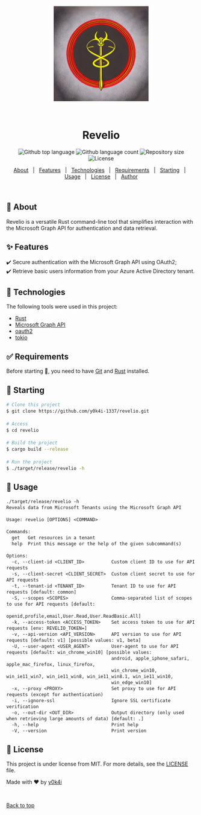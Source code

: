 <div align="center" id="top">
  <img src="./.github/revelio.jpg" width=50% alt="Revelio" />

  &#xa0;

  <!-- <a href="https://revelio.netlify.app">Demo</a> -->
</div>

<h1 align="center">Revelio</h1>

<p align="center">
  <img alt="Github top language" src="https://img.shields.io/github/languages/top/y0k4i-1337/revelio?color=56BEB8">

  <img alt="Github language count" src="https://img.shields.io/github/languages/count/y0k4i-1337/revelio?color=56BEB8">

  <img alt="Repository size" src="https://img.shields.io/github/repo-size/y0k4i-1337/revelio?color=56BEB8">

  <img alt="License" src="https://img.shields.io/github/license/y0k4i-1337/revelio?color=56BEB8">

  <!-- <img alt="Github issues" src="https://img.shields.io/github/issues/y0k4i-1337/revelio?color=56BEB8" /> -->

  <!-- <img alt="Github forks" src="https://img.shields.io/github/forks/y0k4i-1337/revelio?color=56BEB8" /> -->

  <!-- <img alt="Github stars" src="https://img.shields.io/github/stars/y0k4i-1337/revelio?color=56BEB8" /> -->
</p>


<p align="center">
  <a href="#dart-about">About</a> &#xa0; | &#xa0;
  <a href="#sparkles-features">Features</a> &#xa0; | &#xa0;
  <a href="#rocket-technologies">Technologies</a> &#xa0; | &#xa0;
  <a href="#white_check_mark-requirements">Requirements</a> &#xa0; | &#xa0;
  <a href="#checkered_flag-starting">Starting</a> &#xa0; | &#xa0;
  <a href="#crystal_ball-usage">Usage</a> &#xa0; | &#xa0;
  <a href="#memo-license">License</a> &#xa0; | &#xa0;
  <a href="https://github.com/y0k4i-1337" target="_blank">Author</a>
</p>

<br>

## :dart: About ##

Revelio is a versatile Rust command-line tool that simplifies interaction with the Microsoft Graph API for authentication and data retrieval.

## :sparkles: Features ##

:heavy_check_mark: Secure authentication with the Microsoft Graph API using OAuth2;\
:heavy_check_mark: Retrieve basic users information from your Azure Active Directory tenant.

## :rocket: Technologies ##

The following tools were used in this project:

- [Rust](https://rust-lang.org)
- [Microsoft Graph API](https://learn.microsoft.com/en-us/graph/overview)
- [oauth2](https://docs.rs/oauth2/latest/oauth2/)
- [tokio](https://docs.rs/tokio/latest/tokio/)

## :white_check_mark: Requirements ##

Before starting :checkered_flag:, you need to have [Git](https://git-scm.com) and [Rust](https://rust-lang.org) installed.

## :checkered_flag: Starting ##

```bash
# Clone this project
$ git clone https://github.com/y0k4i-1337/revelio.git

# Access
$ cd revelio

# Build the project
$ cargo build --release

# Run the project
$ ./target/release/revelio -h
```

## :crystal_ball: Usage ##

```
./target/release/revelio -h
Reveals data from Microsoft Tenants using the Microsoft Graph API

Usage: revelio [OPTIONS] <COMMAND>

Commands:
  get   Get resources in a tenant
  help  Print this message or the help of the given subcommand(s)

Options:
  -c, --client-id <CLIENT_ID>          Custom client ID to use for API requests
  -s, --client-secret <CLIENT_SECRET>  Custom client secret to use for API requests
  -t, --tenant-id <TENANT_ID>          Tenant ID to use for API requests [default: common]
  -S, --scopes <SCOPES>                Comma-separated list of scopes to use for API requests [default:
                                       openid,profile,email,User.Read,User.ReadBasic.All]
  -k, --access-token <ACCESS_TOKEN>    Set access token to use for API requests [env: REVELIO_TOKEN=]
  -v, --api-version <API_VERSION>      API version to use for API requests [default: v1] [possible values: v1, beta]
  -U, --user-agent <USER_AGENT>        User-agent to use for API requests [default: win_chrome_win10] [possible values:
                                       android, apple_iphone_safari, apple_mac_firefox, linux_firefox,
                                       win_chrome_win10, win_ie11_win7, win_ie11_win8, win_ie11_win8.1, win_ie11_win10,
                                       win_edge_win10]
  -x, --proxy <PROXY>                  Set proxy to use for API requests (except for authentication)
  -i, --ignore-ssl                     Ignore SSL certificate verification
  -o, --out-dir <OUT_DIR>              Output directory (only used when retrieving large amounts of data) [default: .]
  -h, --help                           Print help
  -V, --version                        Print version
```

## :memo: License ##

This project is under license from MIT. For more details, see the [LICENSE](LICENSE.md) file.


Made with :heart: by <a href="https://github.com/y0k4i-1337" target="_blank">y0k4i</a>

&#xa0;

<a href="#top">Back to top</a>
